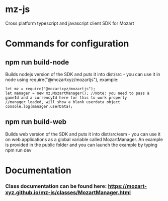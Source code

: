# mz-js
Cross platform typescript and javascript client SDK for Mozart

# Commands for configuration

## npm run build-node 
Builds nodejs version of the SDK and puts it into dist/src - you can use it in node using require("@mozartxyz/mozartjs"), example:

```
let mz = require("@mozartxyz/mozartjs");
let manager = new mz.MozartManager(); //Note: you need to pass a gameId and a currencyId here for this to work properly
//manager loaded, will show a blank userdata object
console.log(manager.userData);
```

## npm run build-web
Builds web version of the SDK and puts it into dist/src/esm - you can use it on web applications as a global variable called MozartManager.  An example is provided in the public folder and you can launch the example by typing npm run dev

# Documentation
### Class documentation can be found here: https://mozart-xyz.github.io/mz-js/classes/MozartManager.html
